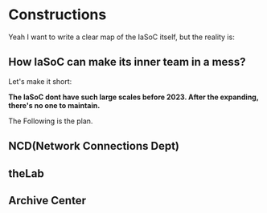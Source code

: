 # Constructions

Yeah I want to write a clear map of the IaSoC itself, but the reality is:

## How IaSoC can make its inner team in a mess?

Let's make it short:

**The IaSoC dont have such large scales before 2023. After the expanding, there's no one to maintain.**

The Following is the plan.

## NCD(Network Connections Dept)

## theLab 

## Archive Center
